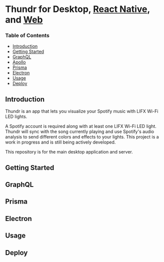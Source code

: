 # Thundr for Desktop, [React Native](https://github.com/guymargalit/thundr-react-native), and [Web](https://github.com/guymargalit/thundr-web)

### Table of Contents
- [Introduction](#introduction)
- [Getting Started](#getting-started)
- [GraphQL](#graphql)
- [Apollo](#apollo)
- [Prisma](#prisma)
- [Electron](#electron)
- [Usage](#usage)
- [Deploy](#deploy)


## Introduction

Thundr is an app that lets you visualize your Spotify music with LIFX Wi-Fi LED lights.

A Spotify account is required along with at least one LIFX Wi-Fi LED light. Thundr will sync with the song currently playing and use Spotify's audio analysis to send different colors and effects to your lights. This project is a work in progress and is still being actively developed.

This repository is for the main desktop application and server. 

## Getting Started

## GraphQL

## Prisma

## Electron

## Usage

## Deploy


